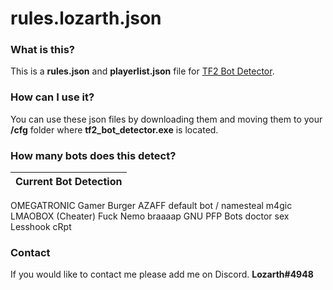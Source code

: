# rules.lozarth.json

### What is this?
This is a **rules.json** and **playerlist.json** file for [TF2 Bot Detector](https://github.com/PazerOP/tf2_bot_detector "TF2 Bot Detector").

### How can I use it?
You can use these json files by downloading them and moving them to your **/cfg** folder where **tf2_bot_detector.exe** is located.

### How many bots does this detect?
Current Bot Detection |
------------- | 
OMEGATRONIC
Gamer Burger AZAFF
default bot / namesteal
m4gic
LMAOBOX (Cheater)
Fuck Nemo
braaaap
GNU PFP Bots
doctor sex
Lesshook
cRpt

### Contact
If you would like to contact me please add me on Discord.
**Lozarth#4948**
